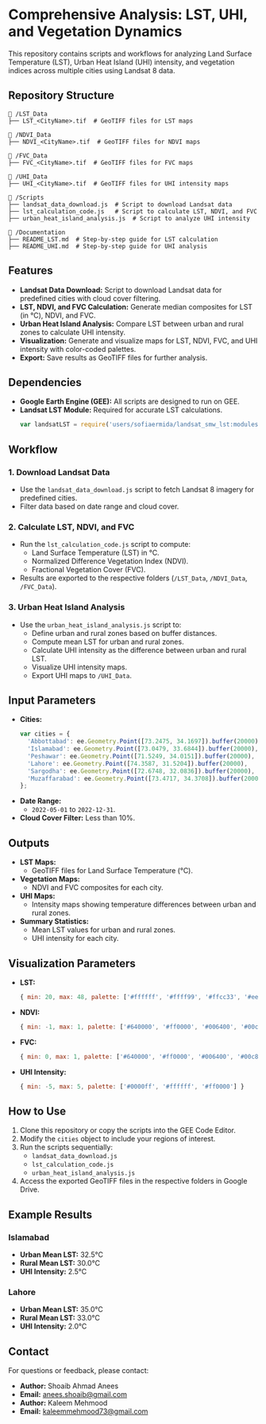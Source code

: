 # Comprehensive Analysis: LST, UHI, and Vegetation Dynamics

This repository contains scripts and workflows for analyzing Land Surface Temperature (LST), Urban Heat Island (UHI) intensity, and vegetation indices across multiple cities using Landsat 8 data.

## Repository Structure
```
📁 /LST_Data
├── LST_<CityName>.tif  # GeoTIFF files for LST maps

📁 /NDVI_Data
├── NDVI_<CityName>.tif  # GeoTIFF files for NDVI maps

📁 /FVC_Data
├── FVC_<CityName>.tif  # GeoTIFF files for FVC maps

📁 /UHI_Data
├── UHI_<CityName>.tif  # GeoTIFF files for UHI intensity maps

📁 /Scripts
├── landsat_data_download.js  # Script to download Landsat data
├── lst_calculation_code.js   # Script to calculate LST, NDVI, and FVC
├── urban_heat_island_analysis.js  # Script to analyze UHI intensity

📁 /Documentation
├── README_LST.md  # Step-by-step guide for LST calculation
├── README_UHI.md  # Step-by-step guide for UHI analysis
```

## Features
- **Landsat Data Download:** Script to download Landsat data for predefined cities with cloud cover filtering.
- **LST, NDVI, and FVC Calculation:** Generate median composites for LST (in °C), NDVI, and FVC.
- **Urban Heat Island Analysis:** Compare LST between urban and rural zones to calculate UHI intensity.
- **Visualization:** Generate and visualize maps for LST, NDVI, FVC, and UHI intensity with color-coded palettes.
- **Export:** Save results as GeoTIFF files for further analysis.

## Dependencies
- **Google Earth Engine (GEE):** All scripts are designed to run on GEE.
- **Landsat LST Module:** Required for accurate LST calculations.
  ```javascript
  var landsatLST = require('users/sofiaermida/landsat_smw_lst:modules/Landsat_LST.js');
  ```

## Workflow
### 1. Download Landsat Data
- Use the `landsat_data_download.js` script to fetch Landsat 8 imagery for predefined cities.
- Filter data based on date range and cloud cover.

### 2. Calculate LST, NDVI, and FVC
- Run the `lst_calculation_code.js` script to compute:
  - Land Surface Temperature (LST) in °C.
  - Normalized Difference Vegetation Index (NDVI).
  - Fractional Vegetation Cover (FVC).
- Results are exported to the respective folders (`/LST_Data`, `/NDVI_Data`, `/FVC_Data`).

### 3. Urban Heat Island Analysis
- Use the `urban_heat_island_analysis.js` script to:
  - Define urban and rural zones based on buffer distances.
  - Compute mean LST for urban and rural zones.
  - Calculate UHI intensity as the difference between urban and rural LST.
  - Visualize UHI intensity maps.
  - Export UHI maps to `/UHI_Data`.

## Input Parameters
- **Cities:**
  ```javascript
  var cities = {
    'Abbottabad': ee.Geometry.Point([73.2475, 34.1697]).buffer(20000),
    'Islamabad': ee.Geometry.Point([73.0479, 33.6844]).buffer(20000),
    'Peshawar': ee.Geometry.Point([71.5249, 34.0151]).buffer(20000),
    'Lahore': ee.Geometry.Point([74.3587, 31.5204]).buffer(20000),
    'Sargodha': ee.Geometry.Point([72.6748, 32.0836]).buffer(20000),
    'Muzaffarabad': ee.Geometry.Point([73.4717, 34.3708]).buffer(20000)
  };
  ```
- **Date Range:**
  - `2022-05-01` to `2022-12-31`.
- **Cloud Cover Filter:** Less than 10%.

## Outputs
- **LST Maps:**
  - GeoTIFF files for Land Surface Temperature (°C).
- **Vegetation Maps:**
  - NDVI and FVC composites for each city.
- **UHI Maps:**
  - Intensity maps showing temperature differences between urban and rural zones.
- **Summary Statistics:**
  - Mean LST values for urban and rural zones.
  - UHI intensity for each city.

## Visualization Parameters
- **LST:**
  ```javascript
  { min: 20, max: 48, palette: ['#ffffff', '#ffff99', '#ffcc33', '#ee6600', '#990000'] }
  ```
- **NDVI:**
  ```javascript
  { min: -1, max: 1, palette: ['#640000', '#ff0000', '#006400', '#00c800', '#006400'] }
  ```
- **FVC:**
  ```javascript
  { min: 0, max: 1, palette: ['#640000', '#ff0000', '#006400', '#00c800', '#006400'] }
  ```
- **UHI Intensity:**
  ```javascript
  { min: -5, max: 5, palette: ['#0000ff', '#ffffff', '#ff0000'] }
  ```

## How to Use
1. Clone this repository or copy the scripts into the GEE Code Editor.
2. Modify the `cities` object to include your regions of interest.
3. Run the scripts sequentially:
   - `landsat_data_download.js`
   - `lst_calculation_code.js`
   - `urban_heat_island_analysis.js`
4. Access the exported GeoTIFF files in the respective folders in Google Drive.

## Example Results
### Islamabad
- **Urban Mean LST:** 32.5°C
- **Rural Mean LST:** 30.0°C
- **UHI Intensity:** 2.5°C

### Lahore
- **Urban Mean LST:** 35.0°C
- **Rural Mean LST:** 33.0°C
- **UHI Intensity:** 2.0°C

## Contact
For questions or feedback, please contact:
- **Author:** Shoaib Ahmad Anees
- **Email:** anees.shoaib@gmail.com
- **Author:** Kaleem Mehmood
- **Email:** kaleemmehmood73@gmail.com